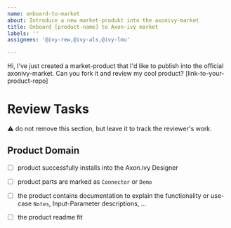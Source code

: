 ```yaml
---
name: onboard-to-market
about: Introduce a new market-produkt into the axonivy-market
title: Onboard [product-name] to Axon-ivy market
labels: ''
assignees: '@ivy-rew,@ivy-als,@ivy-lmu'

---
```


Hi, I've just created a market-product that I'd like to publish into the official axonivy-market. 
Can you fork it and review my cool product?
[link-to-your-product-repo]


# Review Tasks
⚠️ do not remove this section, but leave it to track the reviewer's work.

## Product Domain

- [ ] product successfully installs into the Axon.ivy Designer
- [ ] product parts are marked as `Connector` or `Demo` 
- [ ] the product contains documentation to explain the functionality or use-case  `Notes`, Input-Parameter descriptions, ...
- [ ] the product readme fit

